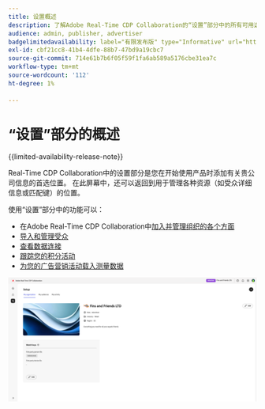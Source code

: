```yaml
---
title: 设置概述
description: 了解Adobe Real-Time CDP Collaboration的“设置”部分中的所有可用选项和工作流
audience: admin, publisher, advertiser
badgelimitedavailability: label="有限发布版" type="Informative" url="https://helpx.adobe.com/legal/product-descriptions/real-time-customer-data-platform-collaboration.html newtab=true"
exl-id: cbf21cc8-41b4-4dfe-88b7-47bd9a19cbc7
source-git-commit: 714e61b7b6f05f59f1fa6ab589a5176cbe31ea7c
workflow-type: tm+mt
source-wordcount: '112'
ht-degree: 1%

---
```


# “设置”部分的概述

{{limited-availability-release-note}}

Real-Time CDP Collaboration中的设置部分是您在开始使用产品时添加有关贵公司信息的首选位置。 在此屏幕中，还可以返回到用于管理各种资源（如受众详细信息或匹配键）的位置。

使用“设置”部分中的功能可以：

* 在Adobe Real-Time CDP Collaboration中[加入并管理组织的各个方面](/help/guide/setup/onboard-organization.md)
* [导入和管理受众](/help/guide/setup/onboard-audiences.md)
* [查看数据连接](/help/guide/setup/manage-data-connection.md)
* [跟踪您的积分活动](/help/guide/setup/my-activity.md)
* [为您的广告营销活动载入测量数据](/help/guide/setup/onboard-measurement-data.md)

<!--

* [Import and manage identity crosswalks](/help/guide/setup/identity-crosswalk.md) *(not part of the beta release)*

-->

![设置页面](/help/assets/setup/setup-page.png)

